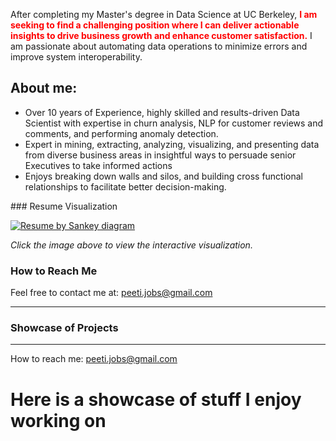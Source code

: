<p>After completing my Master's degree in Data Science at UC Berkeley, <b style="color:red;">I am seeking to find a challenging position where I can deliver actionable insights to drive business growth and enhance customer satisfaction.</b> I am passionate about automating data operations to minimize errors and improve system interoperability.</p>

<html>
<h2>About me:</h2>
<ul>
<li>Over 10 years of Experience, highly skilled and results-driven Data Scientist with expertise in churn analysis, NLP for customer reviews and comments, and performing anomaly detection.</li>
<li>Expert in mining, extracting, analyzing, visualizing, and presenting data from diverse business areas in insightful ways to persuade senior Executives to take informed actions </li>
<li>Enjoys breaking down walls and silos, and building cross functional relationships to facilitate better decision-making.</li> 
</ul>
### Resume Visualization

[![Resume by Sankey diagram](https://public.tableau.com/static/images/Sk/Skills_26/ResumebySankeydiagram/1.png)](https://public.tableau.com/views/Skills_26/ResumebySankeydiagram)

*Click the image above to view the interactive visualization.*

### How to Reach Me

Feel free to contact me at: [peeti.jobs@gmail.com](mailto:peeti.jobs@gmail.com)

---

### Showcase of Projects

---






<p>How to reach me: <a href="url">peeti.jobs@gmail.com</a></p>
</html>
<!--
| **Education** |
|--- |
| **University of California, Berkeley** |
|&nbsp;&nbsp;&nbsp;&nbsp;&nbsp;&nbsp; <i>Master, Data Science  &nbsp;&nbsp;&nbsp;&nbsp;&nbsp;&nbsp;&nbsp;&nbsp;&nbsp;May 2024</i> |                                 
| **Virginia Tech** |
|&nbsp;&nbsp;&nbsp;&nbsp;&nbsp;&nbsp; <i>Master, Information Technology  &nbsp;&nbsp;&nbsp;&nbsp;&nbsp;&nbsp;&nbsp;&nbsp;&nbsp;	2014</i> |
| **Strayer University** |
|&nbsp;&nbsp;&nbsp;&nbsp;&nbsp;&nbsp; <i>MBA – Finance	&nbsp;&nbsp;&nbsp;&nbsp;&nbsp;&nbsp;&nbsp;&nbsp;&nbsp;	2008</i> |
| **Bangkok University** |
|&nbsp;&nbsp;&nbsp;&nbsp;&nbsp;&nbsp; <i>BBA – Marketing		&nbsp;&nbsp;&nbsp;&nbsp;&nbsp;&nbsp;&nbsp;&nbsp;&nbsp;	2004</i> |
-->



<h1>Here is a showcase of stuff I enjoy working on</h1>
<!--
**peeti-sriwongsanguan/peeti-sriwongsanguan** is a ✨ _special_ ✨ repository because its `README.md` (this file) appears on your GitHub profile.

Here are some ideas to get you started:

- 🔭 I’m currently working on ...
- 🌱 I’m currently learning ...
- 👯 I’m looking to collaborate on ...
- 🤔 I’m looking for help with ...
- 💬 Ask me about ...
- 📫 How to reach me: ...
- 😄 Pronouns: ...
- ⚡ Fun fact: ...
-->
